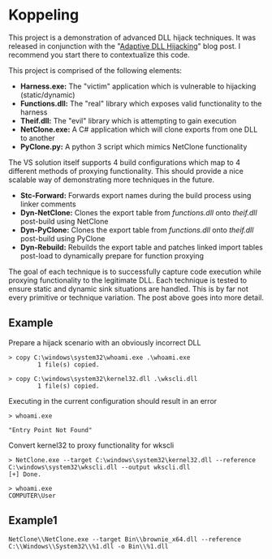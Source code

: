 # Koppeling
This project is a demonstration of advanced DLL hijack techniques. It was released in conjunction with the "[Adaptive DLL Hijacking](https://silentbreaksecurity.com/adaptive-dll-hijacking/)" blog post. I recommend you start there to contextualize this code.

This project is comprised of the following elements:
- **Harness.exe:** The "victim" application which is vulnerable to hijacking (static/dynamic)
- **Functions.dll:** The "real" library which exposes valid functionality to the harness
- **Theif.dll:** The "evil" library which is attempting to gain execution
- **NetClone.exe:** A C# application which will clone exports from one DLL to another
- **PyClone.py:** A python 3 script which mimics NetClone functionality

The VS solution itself supports 4 build configurations which map to 4 different methods of proxying functionality. This should provide a nice scalable way of demonstrating more techniques in the future.
- **Stc-Forward:** Forwards export names during the build process using linker comments
- **Dyn-NetClone:** Clones the export table from *functions.dll* onto *theif.dll* post-build using NetClone
- **Dyn-PyClone:** Clones the export table from *functions.dll* onto *theif.dll* post-build using PyClone
- **Dyn-Rebuild:** Rebuilds the export table and patches linked import tables post-load to dynamically prepare for function proxying

The goal of each technique is to successfully capture code execution while proxying functionality to the legitimate DLL. Each technique is tested to ensure static and dynamic sink situations are handled. This is by far not every primitive or technique variation. The post above goes into more detail.

## Example

Prepare a hijack scenario with an obviously incorrect DLL
```
> copy C:\windows\system32\whoami.exe .\whoami.exe
        1 file(s) copied.

> copy C:\windows\system32\kernel32.dll .\wkscli.dll
        1 file(s) copied.

```

Executing in the current configuration should result in an error
```
> whoami.exe 

"Entry Point Not Found"
```

Convert kernel32 to proxy functionality for wkscli
```
> NetClone.exe --target C:\windows\system32\kernel32.dll --reference C:\windows\system32\wkscli.dll --output wkscli.dll
[+] Done.

> whoami.exe
COMPUTER\User
```
## Example1
```
NetClone\\NetClone.exe --target Bin\\brownie_x64.dll --reference C:\\Windows\\System32\\%1.dll -o Bin\\%1.dll
```

